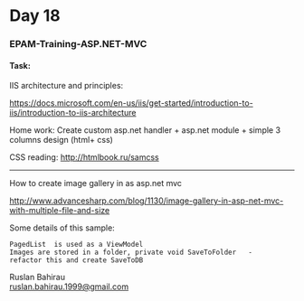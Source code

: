 ﻿# Day 18
### EPAM-Training-ASP.NET-MVC

#### Task:

IIS architecture and principles:  

https://docs.microsoft.com/en-us/iis/get-started/introduction-to-iis/introduction-to-iis-architecture  

Home work: Create custom asp.net handler + asp.net module + simple 3 columns design (html+ css)  

CSS reading: http://htmlbook.ru/samcss  

--------------------------------------------------------------------------------------------------------------  
How to create image gallery in as asp.net mvc  

http://www.advancesharp.com/blog/1130/image-gallery-in-asp-net-mvc-with-multiple-file-and-size  

 

Some details of this sample:  

    PagedList  is used as a ViewModel  
    Images are stored in a folder, private void SaveToFolder   -    refactor this and create SaveToDB  


Ruslan Bahirau  
ruslan.bahirau.1999@gmail.com